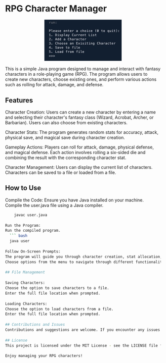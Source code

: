 # RPG Character Manager
<div align="center">
  <img src="Games.jpg" alt="Website Preview" width="250">
</div>

This is a simple Java program designed to manage and interact with fantasy characters in a role-playing game (RPG). The program allows users to create new characters, choose existing ones, and perform various actions such as rolling for attack, damage, and defense.

## Features

Character Creation:
Users can create a new character by entering a name and selecting their character's fantasy class (Wizard, Acrobat, Archer, or Barbarian).
Users can also choose from existing characters.

Character Stats:
The program generates random stats for accuracy, attack, physical save, and magical save during character creation.

Gameplay Actions:
Players can roll for attack, damage, physical defense, and magical defense.
Each action involves rolling a six-sided die and combining the result with the corresponding character stat.

Character Management:
Users can display the current list of characters.
Characters can be saved to a file or loaded from a file.

## How to Use

Compile the Code:
Ensure you have Java installed on your machine.
Compile the user.java file using a Java compiler.
```bash
 	javac user.java

Run the Program:
Run the compiled program.
  ``` bash
  java user

Follow On-Screen Prompts:
The program will guide you through character creation, stat allocation, and gameplay actions.
Choose options from the menu to navigate through different functionalities.

## File Management

Saving Characters:
Choose the option to save characters to a file.
Enter the full file location when prompted.

Loading Characters:
Choose the option to load characters from a file.
Enter the full file location when prompted.

## Contributions and Issues
Contributions and suggestions are welcome. If you encounter any issues or have ideas for improvements, please open an issue on the GitHub repository.

## License
This project is licensed under the MIT License - see the LICENSE file for details.

Enjoy managing your RPG characters!
